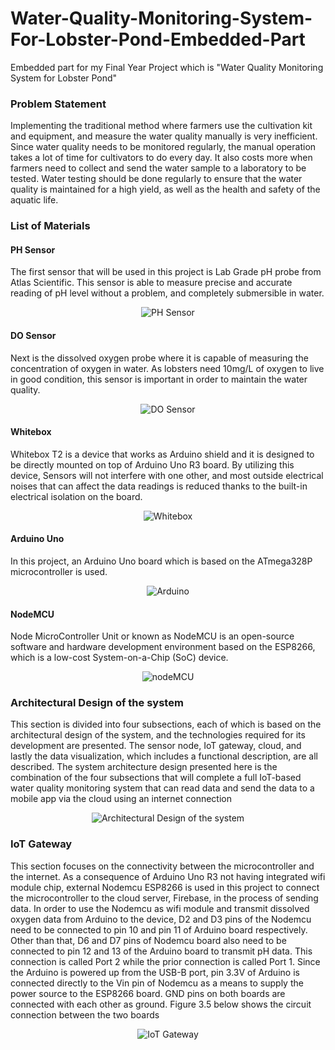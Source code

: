 # Water-Quality-Monitoring-System-For-Lobster-Pond-Embedded-Part
Embedded part for my Final Year Project which is "Water Quality Monitoring System for Lobster Pond"

### Problem Statement
Implementing the traditional method where farmers use the cultivation kit and 
equipment, and measure the water quality manually is very inefficient. Since water 
quality needs to be monitored regularly, the manual operation takes a lot of time for 
cultivators to do every day. It also costs more when farmers need to collect and send 
the water sample to a laboratory to be tested. Water testing should be done regularly 
to ensure that the water quality is maintained for a high yield, as well as the health and 
safety of the aquatic life.

### List of Materials
#### PH Sensor
The first sensor that will be used in this project is Lab Grade pH probe from 
Atlas Scientific. This sensor is able to measure precise and accurate reading of pH 
level without a problem, and completely submersible in water.
<div align="center">
  <img src="https://i.ibb.co/q5Nb577/Screenshot-2023-09-03-222315.png" alt="PH Sensor">
</div>


#### DO Sensor
Next is the dissolved oxygen probe where it is capable of measuring the 
concentration of oxygen in water. As lobsters need 10mg/L of oxygen to live in good 
condition, this sensor is important in order to maintain the water quality.
<div align="center">
  <img src="https://i.ibb.co/JxTc5RT/Screenshot-2023-09-03-222336.png" alt="DO Sensor">
</div>


#### Whitebox
Whitebox T2 is a device that works as Arduino shield and it is designed to be 
directly mounted on top of Arduino Uno R3 board. By utilizing this device, Sensors 
will not interfere with one other, and most outside electrical noises that can affect the 
data readings is reduced thanks to the built-in electrical isolation on the board.
<div align="center">
  <img src="https://i.ibb.co/4jJsKc9/Screenshot-2023-09-03-222418.png" alt="Whitebox">
</div>

#### Arduino Uno
In this project, an Arduino Uno board which is based on the 
ATmega328P microcontroller is used.
<div align="center">
  <img src="https://i.ibb.co/D7b891x/Screenshot-2023-09-03-222351.png" alt="Arduino">
</div>

#### NodeMCU
Node MicroController Unit or known as NodeMCU is an open-source software 
and hardware development environment based on the ESP8266, which is a low-cost 
System-on-a-Chip (SoC) device.
<div align="center">
  <img src="https://i.ibb.co/2KqKfTr/Screenshot-2023-09-03-222430.png" alt="nodeMCU">
</div>

### Architectural Design of the system
This section is divided into four subsections, each of which is based on the 
architectural design of the system, and the technologies required for its development
are presented. The sensor node, IoT gateway, cloud, and lastly the data visualization, 
which includes a functional description, are all described. The system architecture 
design presented here is the combination of the four subsections that will complete a 
full IoT-based water quality monitoring system that can read data and send the data to 
a mobile app via the cloud using an internet connection
<div align="center">
  <img src="https://i.ibb.co/TWdbcxK/Screenshot-2023-09-03-224833.png" alt="Architectural Design of the system">
</div>

### IoT Gateway
This section focuses on the connectivity between the microcontroller and the 
internet. As a consequence of Arduino Uno R3 not having integrated wifi module chip, 
external Nodemcu ESP8266 is used in this project to connect the microcontroller to 
the cloud server, Firebase, in the process of sending data. In order to use the Nodemcu 
as wifi module and transmit dissolved oxygen data from Arduino to the device, D2 
and D3 pins of the Nodemcu need to be connected to pin 10 and pin 11 of Arduino 
board respectively. Other than that, D6 and D7 pins of Nodemcu board also need to be 
connected to pin 12 and 13 of the Arduino board to transmit pH data. This connection 
is called Port 2 while the prior connection is called Port 1. Since the Arduino is 
powered up from the USB-B port, pin 3.3V of Arduino is connected directly to the Vin 
pin of Nodemcu as a means to supply the power source to the ESP8266 board. GND 
pins on both boards are connected with each other as ground. Figure 3.5 below shows 
the circuit connection between the two boards
<div align="center">
  <img src="https://i.ibb.co/rHVtTsr/Screenshot-2023-09-03-225851.png" alt="IoT Gateway">
</div>

